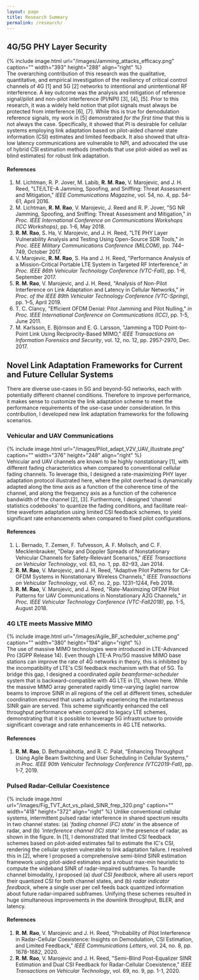 ```yaml
---
layout: page
title: Research Summary
permalink: /research/ 
---
```

## 4G/5G PHY Layer Security
{% include image.html url="/images/Jamming_attacks_efficacy.png" caption="" width="393" height="288" align="right" %}  
The overarching contribution of this research was the qualitative, quantitative, and empirical investigation of the resiliency of critical control channels of 4G [1] and 5G [2] networks to intentional and unintentional RF interference. A key outcome was the analysis and mitigation of reference signal/pilot and non-pilot interference (PI/NPI) [3], [4], [5]. Prior to this research, it was a widely held notion that pilot signals must always be protected from interference [6], [7]. While this is true for demodulation reference signals, my work in [5] demonstrated *for the first time* that this is not always the case. Specifically, it showed that PI is desirable for cellular systems employing link adaptation based on pilot-aided channel state information (CSI) estimates and limited feedback. It also showed that ultra-low latency communications are vulnerable to NPI, and advocated the use of hybrid CSI estimation methods (methods that use pilot-aided as well as blind estimates) for robust link adaptation.

#### References
1. M. Lichtman, R. P. Jover, M. Labib, **R. M. Rao**, V. Marojevic, and J. H. Reed, "LTE/LTE-A Jamming, Spoofing, and Sniffing: Threat Assessment and Mitigation," *IEEE Communications Magazine*, vol. 54, no. 4, pp. 54–61, April 2016.
2. M. Lichtman, **R. M. Rao**, V. Marojevic, J. Reed and R. P. Jover, "5G NR Jamming, Spoofing, and Sniffing: Threat Assessment and Mitigation," *in Proc. IEEE International Conference on Communications Workshops (ICC Workshops)*, pp. 1-6, May 2018.
3. **R. M. Rao**, S. Ha, V. Marojevic, and J. H. Reed, "LTE PHY Layer Vulnerability Analysis and Testing Using Open-Source SDR Tools," *in Proc. IEEE Military Communications Conference (MILCOM)*, pp. 744–749, October 2017.
4. V. Marojevic, **R. M. Rao**, S. Ha and J. H. Reed, "Performance Analysis of a Mission-Critical Portable LTE System in Targeted RF Interference," *in Proc. IEEE 86th Vehicular Technology Conference (VTC-Fall)*, pp. 1-6, September 2017.
5. **R. M. Rao**, V. Marojevic, and J. H. Reed, "Analysis of Non-Pilot Interference on Link Adaptation and Latency in Cellular Networks," *in Proc. of the IEEE 89th Vehicular Technology Conference (VTC-Spring)*, pp. 1–5, April 2019.
6. T. C. Clancy, "Efficient OFDM Denial: Pilot Jamming and Pilot Nulling," *in Proc. IEEE International Conference on Communications (ICC)*, pp. 1-5, June 2011.
7. M. Karlsson, E. Björnson and E. G. Larsson, "Jamming a TDD Point-to-Point Link Using Reciprocity-Based MIMO," *IEEE Transactions on Information Forensics and Security*, vol. 12, no. 12, pp. 2957-2970, Dec. 2017.

## Novel Link Adaptation Frameworks for Current and Future Cellular Systems
There are diverse use-cases in 5G and beyond-5G networks, each with potentially different channel conditions. Therefore to improve performance, it makes sense to customize the link adaptation scheme to meet the performance requirements of the use-case under consideration. In this contribution, I developed new link adaptation frameworks for the following scenarios.

### Vehicular and UAV Communications
{% include image.html url="/images/Pilot_adapt_V2V_UAV_illustrate.png" caption="" width="376" height="248" align="right" %}  
Vehicular and UAV channels are known to be highly nonstationary [1], with different fading characteristics when compared to conventional cellular fading channels. To leverage this, I designed a rate-maximizing PHY layer adaptation protocol illustrated here, where the pilot overhead is dynamically adapted along the time axis as a function of the coherence time of the channel, and along the frequency axis as a function of the coherence bandwidth of the channel [2], [3]. Furthermore, I designed 'channel statistics codebooks' to quantize the fading conditions, and facilitate real-time waveform adaptation using limited CSI feedback schemes, to yield significant rate enhancements when compared to fixed pilot configurations.

#### References
1. L. Bernado, T. Zemen, F. Tufvesson, A. F. Molisch, and C. F. Mecklenbrauker, "Delay and Doppler Spreads of Nonstationary Vehicular Channels for Safety-Relevant Scenarios," *IEEE Transactions on Vehicular Technology*, vol. 63, no. 1, pp. 82–93, Jan 2014.
2. **R. M. Rao**, V. Marojevic, and J. H. Reed, "Adaptive Pilot Patterns for CA-OFDM Systems in Nonstationary Wireless Channels," *IEEE Transactions on Vehicular Technology*, vol. 67, no. 2, pp. 1231–1244, Feb 2018.
3. **R. M. Rao**, V. Marojevic, and J. Reed, "Rate-Maximizing OFDM Pilot Patterns for UAV Communications in Nonstationary A2G Channels," *in Proc. IEEE Vehicular Technology Conference (VTC-Fall2018)*, pp. 1-5, August 2018.

### 4G LTE meets Massive MIMO
{% include image.html url="/images/Agile_BF_scheduler_scheme.png" caption="" width="380" height="194" align="right" %}  
The use of massive MIMO technologies were introduced in LTE-Advanced Pro (3GPP Release 14). Even though LTE-A Pro/5G massive MIMO base stations can improve the rate of 4G networks in theory, this is inhibited by the incompatibility of LTE's CSI feedback mechanism with that of 5G. To bridge this gap, I designed a coordinated *agile beamformer-scheduler* system that is backward-compatible with 4G LTE in [1], shown here. While the massive MIMO array generated rapidly time-varying (agile) narrow beams to improve SINR in all regions of the cell at different times, scheduler coordination ensured that users actually experiencing the instantaneous SINR gain are served. This scheme significantly enhanced the cell throughput performance when compared to legacy LTE schemes, demonstrating that it is possible to leverage 5G infrastructure to provide significant coverage and rate enhancements in 4G LTE networks.

#### References
1. **R. M. Rao**, D. Bethanabhotla, and R. C. Palat, “Enhancing Throughput Using Agile Beam Switching and User Scheduling in Cellular Systems,” *in Proc. IEEE 90th Vehicular Technology Conference (VTC2019-Fall)*, pp. 1-7, 2019.

### Pulsed Radar-Cellular Coexistence
{% include image.html url="/images/Fig_TVT_Act_vs_pilaid_SINR_frep_320.png" caption="" width="418" height="372" align="right" %}
Unlike conventional cellular systems, intermittent pulsed radar interference in shared spectrum results in two channel states: (a) *'fading channel (FC) state'* in the absence of radar, and (b) *'interference channel (IC) state'* in the presence of radar, as shown in the figure. In [1], I demonstrated that limited CSI feedback schemes based on pilot-aided estimates fail to estimate the IC's CSI, rendering the cellular system vulnerable to link adaptation failure. I resolved this in [2], where I proposed a comprehensive semi-blind SINR estimation framework using pilot-aided estimates and a robust max-min heuristic to compute the wideband SINR of radar-impaired subframes. To handle channel bimodality, I proposed (a) *dual CSI feedback*, where all users report their quantized CSI for both channel states, and (b) *radar indicator feedback*, where a single user per cell feeds back quantized information about future radar-impaired subframes. Unifying these schemes resulted in huge simultaneous improvements in the downlink throughput, BLER, and latency.

#### References
1. **R. M. Rao**, V. Marojevic and J. H. Reed, "Probability of Pilot Interference in Radar-Cellular Coexistence: Insights on Demodulation, CSI Estimation, and Limited Feedback," *IEEE Communications Letters*, vol. 24, no. 8, pp. 1678-1682, 2020.
2. **R. M. Rao**, V. Marojevic and J. H. Reed, "Semi-Blind Post-Equalizer SINR Estimation and Dual CSI Feedback for Radar-Cellular Coexistence," *IEEE Transactions on Vehicular Technology*, vol. 69, no. 9, pp. 1-1, 2020.
